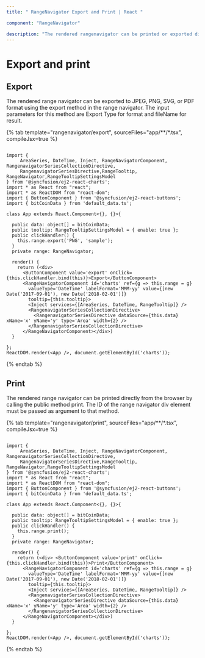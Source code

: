 ```yaml
---
title: " RangeNavigator Export and Print | React "

component: "RangeNavigator"

description: "The rendered rangenavigator can be printed or exported directly from the browser by calling the public method print and export."
---
```


# Export and print

## Export

The rendered range navigator can be exported to JPEG, PNG, SVG, or PDF format using the export method in the range navigator. The input parameters for this method are Export Type for format and fileName for result.

{% tab template="rangenavigator/export", sourceFiles="app/**/*.tsx", compileJsx=true %}

```tsx

import {
     AreaSeries, DateTime, Inject, RangeNavigatorComponent, RangenavigatorSeriesCollectionDirective,
     RangenavigatorSeriesDirective,RangeTooltip, RangeNavigator,RangeTooltipSettingsModel
} from '@syncfusion/ej2-react-charts';
import * as React from "react";
import * as ReactDOM from "react-dom";
import { ButtonComponent } from '@syncfusion/ej2-react-buttons';
import { bitCoinData } from 'default_data.ts';

class App extends React.Component<{}, {}>{

  public data: object[] = bitCoinData;
  public tooltip: RangeTooltipSettingsModel = { enable: true };
  public clickHandler() {
    this.range.export('PNG', 'sample');
  }
  private range: RangeNavigator;

  render() {
    return (<div>
      <ButtonComponent value='export' onClick={this.clickHandler.bind(this)}>Export</ButtonComponent>
      <RangeNavigatorComponent id='charts' ref={g => this.range = g}
        valueType='DateTime' labelFormat='MMM-yy' value={[new Date('2017-09-01'), new Date('2018-02-01')]}
        tooltip={this.tooltip}>
        <Inject services={[AreaSeries, DateTime, RangeTooltip]} />
        <RangenavigatorSeriesCollectionDirective>
          <RangenavigatorSeriesDirective dataSource={this.data} xName='x' yName='y' type='Area' width={2} />
        </RangenavigatorSeriesCollectionDirective>
      </RangeNavigatorComponent></div>)
  }

};
ReactDOM.render(<App />, document.getElementById('charts'));

```

{% endtab %}

## Print

The rendered range navigator can be printed directly from the browser by calling the public method print. The ID of the range navigator div element must be passed as argument to that method.

{% tab template="rangenavigator/print", sourceFiles="app/**/*.tsx", compileJsx=true %}

```tsx

import {
     AreaSeries, DateTime, Inject, RangeNavigatorComponent, RangenavigatorSeriesCollectionDirective,
     RangenavigatorSeriesDirective,RangeTooltip, RangeNavigator,RangeTooltipSettingsModel
} from '@syncfusion/ej2-react-charts';
import * as React from "react";
import * as ReactDOM from "react-dom";
import { ButtonComponent } from '@syncfusion/ej2-react-buttons';
import { bitCoinData } from 'default_data.ts';

class App extends React.Component<{}, {}>{

  public data: object[] = bitCoinData;
  public tooltip: RangeTooltipSettingsModel = { enable: true };
  public clickHandler() {
    this.range.print();
  }
  private range: RangeNavigator;

  render() {
    return (<div> <ButtonComponent value='print' onClick={this.clickHandler.bind(this)}>Print</ButtonComponent>
      <RangeNavigatorComponent id='charts' ref={g => this.range = g}
        valueType='DateTime' labelFormat='MMM-yy' value={[new Date('2017-09-01'), new Date('2018-02-01')]}
        tooltip={this.tooltip}>
        <Inject services={[AreaSeries, DateTime, RangeTooltip]} />
        <RangenavigatorSeriesCollectionDirective>
          <RangenavigatorSeriesDirective dataSource={this.data} xName='x' yName='y' type='Area' width={2} />
        </RangenavigatorSeriesCollectionDirective>
      </RangeNavigatorComponent></div>)
  }

};
ReactDOM.render(<App />, document.getElementById('charts'));
```

{% endtab %}
